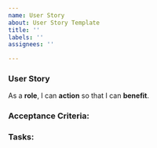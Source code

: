 ```yaml
---
name: User Story
about: User Story Template
title: ''
labels: ''
assignees: ''

---
```


### User Story

As a **role**, I can **action** so that I can **benefit**.

### Acceptance Criteria:

### Tasks:
